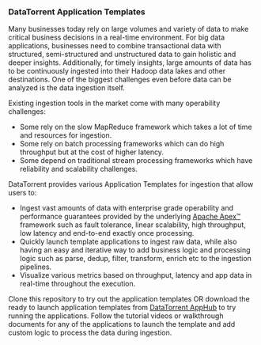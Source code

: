 ### DataTorrent Application Templates
Many businesses today rely on large volumes and variety of data to make critical business decisions in a real-time environment. For big data applications, businesses need to combine transactional data with structured, semi-structured and unstructured data to gain holistic and deeper insights. Additionally, for timely insights, large amounts of data has to be continuously ingested into their Hadoop data lakes and other destinations. One of the biggest challenges even before data can be analyzed is the data ingestion itself.

Existing ingestion tools in the market come with many operability challenges:

- Some rely on the slow MapReduce framework which takes a lot of time and resources for ingestion.
- Some rely on batch processing frameworks which can do high throughput but at the cost of higher latency.
- Some depend on traditional stream processing frameworks which have reliability and scalability challenges.

DataTorrent provides various Application Templates for ingestion that allow users to:

- Ingest vast amounts of data with enterprise grade operability and performance guarantees provided by the underlying [Apache Apex™](http://apex.apache.org/) framework such as fault tolerance, linear scalability, high throughput, low latency and end-to-end exactly once processing.
- Quickly launch template applications to ingest raw data, while also having an easy and iterative way to add business logic and processing logic such as parse, dedup, filter, transform, enrich etc to the ingestion pipelines.
- Visualize various metrics based on throughput, latency and app data in real-time throughout the execution.

Clone this repository to try out the application templates OR download the ready to launch application templates from [DataTorrent AppHub](www.datatorrent.com/apphub/) to try running the applications. Follow the tutorial videos or walkthrough documents for any of the applications to launch the template and add custom logic to process the data during ingestion.
